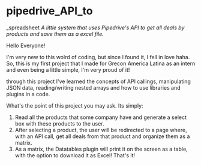 # pipedrive_API_to
_spreadsheet
*A little system that uses Pipedrive's API to get all deals by products and save them as a excel file.*

Hello Everyone!
 
I'm very new to this wolrd of coding, but since I found it, I fell in love haha.
So, this is my first project that I made for Grecon America Latina as an intern and even being a little simple, I'm very proud of it!

through this project I've learned the concepts of API callings, manipulating JSON data, reading/writing nested arrays and how to use libraries and plugins in a code.
  
What's the point of this project you may ask. Its simply:
  
1. Read all the products that some company have and generate a select box with these products to the user.
2. After selecting a product, the user will be redirected to a page where, with an API call, get all deals from that product and organize them as a matrix.
3. As a matrix, the Datatables plugin will print it on the screen as a table, with the option to download it as Excel! That's it!

